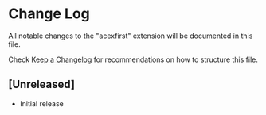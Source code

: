 # Change Log

All notable changes to the "acexfirst" extension will be documented in this file.

Check [Keep a Changelog](http://keepachangelog.com/) for recommendations on how to structure this file.

## [Unreleased]

- Initial release